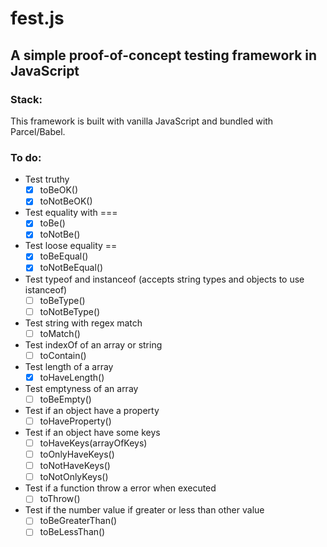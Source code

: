 # fest.js
## A simple proof-of-concept testing framework in JavaScript

### Stack:
This framework is built with vanilla JavaScript and bundled with Parcel/Babel.

### To do:
  
- Test truthy  
  - [x] toBeOK()
  - [x] toNotBeOK()

- Test equality with ===
  - [x] toBe()
  - [x] toNotBe()
  
- Test loose equality ==
  - [x] toBeEqual()
  - [x] toNotBeEqual()

- Test typeof and instanceof (accepts string types and objects to use istanceof)
  - [ ] toBeType()
  - [ ] toNotBeType()

- Test string with regex match
  - [ ] toMatch()

- Test indexOf of an array or string
  - [ ] toContain()

- Test length of a array
  - [x] toHaveLength()

- Test emptyness of an array
  - [ ] toBeEmpty()

- Test if an object have a property
  - [ ] toHaveProperty()

- Test if an object have some keys
  - [ ] toHaveKeys(arrayOfKeys)
  - [ ] toOnlyHaveKeys()
  - [ ] toNotHaveKeys()
  - [ ] toNotOnlyKeys()

- Test if a function throw a error when executed
  - [ ] toThrow()

- Test if the number value if greater or less than other value
  - [ ] toBeGreaterThan()
  - [ ] toBeLessThan()
